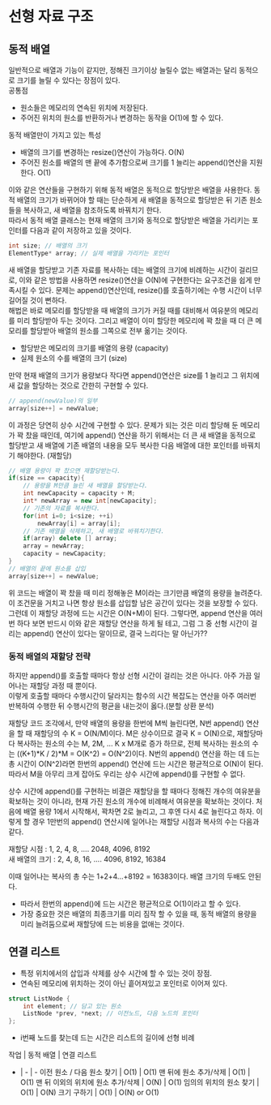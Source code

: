 # 선형 자료 구조
## 동적 배열
일반적으로 배열과 기능이 같지만, 정해진 크기이상 늘릴수 없는 배열과는 달리 동적으로 크기를 늘릴 수 있다는 장점이 있다.  
공통점  

- 원소들은 메모리의 연속된 위치에 저장된다.
- 주어진 위치의 원소를 반환하거나 변경하는 동작을 O(1)에 할 수 있다. 

동적 배열만이 가지고 있는 특성  

- 배열의 크기를 변경하는 resize()연산이 가능하다. O(N)
- 주어진 원소를 배열의 맨 끝에 추가함으로써 크기를 1 늘리는 append()연산을 지원한다. O(1)

이와 같은 연산들을 구현하기 위해 동적 배열은 동적으로 할당받은 배열을 사용한다. 동적 배열의 크기가 바뀌어야 할 때는 단순하게 새 배열을 동적으로 할당받은 뒤 기존 원소들을 복사하고, 새 배열을 참조하도록 바꿔치기 한다.  
따라서 동적 배열 클래스는 현재 배열의 크기와 동적으로 할당받은 배열을 가리키는 포인터를 다음과 같이 저장하고 있을 것이다.  
```cpp
int size; // 배열의 크기
ElementType* array; // 실제 배열을 가리키는 포인터
```
새 배열을 할당받고 기존 자료를 복사하는 데는 배열의 크기에 비례하는 시간이 걸리므로, 이와 같은 방법을 사용하면 resize()연산을 O(N)에 구현한다는 요구조건을 쉽게 만족시킬 수 있다.  문제는 append()연산인데, resize()를 호출하기에는 수행 시간이 너무 길어질 것이 뻔하다.  
해법은 바로 메모리를 할당받을 때 배열의 크기가 커질 때를 대비해서 여유분의 메모리를 미리 할당받아 두는 것이다. 그리고 배열이 이미 할당한 메모리에 꽉 찼을 때 더 큰 메모리를 할당받아 배열의 원소를 그쪽으로 전부 옮기는 것이다.   

- 할당받은 메모리의 크기를 배열의 용량 (capacity)
- 실제 원소의 수를 배열의 크기 (size)

만약 현재 배열의 크기가 용량보다 작다면 append()연산은 size를 1 늘리고 그 위치에 새 값을 할당하는 것으로 간한히 구현할 수 있다.
```cpp
// append(newValue)의 일부
array[size++] = newValue;
```

이 과정은 당연히 상수 시간에 구현할 수 있다. 문제가 되는 것은 미리 할당해 둔 메모리가 꽉 찼을 때인데, 여기에 append() 연산을 하기 위해서는 더 큰 새 배열을 동적으로 할당받고 새 배열에 기존 배열의 내용을 모두 복사한 다음 배열에 대한 포인터를 바꿔치기 해야한다. (재할당)
```cpp
// 배열 용량이 꽉 찼으면 재할당받는다.
if(size == capacity){
    // 용량을 M만큼 늘린 새 배열을 할당받는다.
    int newCapacity = capacity + M;
    int* newArray = new int[newCapacity];
    // 기존의 자료를 복사한다.
    for(int i=0; i<size; ++i)
        newArray[i] = array[i];
    // 기존 배열을 삭제하고, 새 배열로 바꿔치기한다.
    if(array) delete [] array;
    array = newArray;
    capacity = newCapacity;
}
// 배열의 끝에 원소를 삽입
array[size++] = newValue;
```
위 코드는 배열이 꽉 찼을 때 미리 정해놓은 M이라는 크기만큼 배열의 용량을 늘려준다. 이 조건문을 거치고 나면 항상 원소를 삽입할 남은 공간이 있다는 것을 보장할 수 있다. 그런데 이 재할당 과정에 드는 시간은 O(N+M)이 된다. 그렇다면, append 연산을 여러번 하다 보면 반드시 이와 같은 재할당 연산을 하게 될 테고, 그럼 그 중 선형 시간이 걸리는 append() 연산이 있다는 말이므로, 결국 느리다는 말 아닌가??

### 동적 배열의 재할당 전략
하지만 append()를 호출할 때마다 항상 선형 시간이 걸리는 것은 아니다. 아주 가끔 일어나는 재할당 과정 때 뿐이다.  
이렇게 호출할 때마다 수행시간이 달라지는 함수의 시간 복잡도는 연산을 아주 여러번 반복하여 수행한 뒤 수행시간의 평균을 내는것이 옳다.(분할 상환 분석)    

재할당 코드 조각에서, 만약 배열의 용량을 한번에 M씩 늘린다면, N번 append() 연산을 할 때 재할당의 수 K = O(N/M)이다. M은 상수이므로 결국 K = O(N)으로, 재할당마다 복사하는 원소의 수는 M, 2M, ... K x M개로 증가 하므로, 전체 복사하는 원소의 수는 ((K+1)*K / 2)*M = O(K^2) = O(N^2)이다. N번의 append() 연산을 하는 데 드는 총 시간이 O(N^2)라면 한번의 append() 연산에 드는 시간은 평균적으로 O(N)이 된다. 따라서 M을 아무리 크게 잡아도 우리는 상수 시간에 append()를 구현할 수 없다.    

상수 시간에 append()를 구현하는 비결은 재할당을 할 때마다 정해진 개수의 여유분을 확보하는 것이 아니라, 현재 가진 원소의 개수에 비례해서 여유분을 확보하는 것이다. 처음에 배열 용량 1에서 시작해서, 꽉차면 2로 늘리고, 그 후엔 다시 4로 늘린다고 하자. 이렇게 할 경우 1만번의 append() 연산시에 일어나는 재할당 시점과 복사의 수는 다음과 같다.

재할당 시점 : 1, 2, 4, 8, .... 2048, 4096, 8192  
새 배열의 크기 : 2, 4, 8, 16, .... 4096, 8192, 16384    

이때 일어나는 복사의 총 수는 1+2+4...+8192 = 16383이다. 배열 크기의 두배도 안된다.   

- 따라서 한번의 append()에 드는 시간은 평균적으로 O(1)이라고 할 수 있다.
- 가장 중요한 것은 배열의 최종크기를 미리 짐작 할 수 있을 때, 동적 배열의 용량을 미리 늘려둠으로써 재할당에 드는 비용을 없애는 것이다.

## 연결 리스트
- 특정 위치에서의 삽입과 삭제를 상수 시간에 할 수 있는 것이 장점. 
- 연속된 메모리에 위치하는 것이 아닌 흩어져있고 포인터로 이어져 있다.

```cpp
struct ListNode {
    int element; // 담고 있는 원소
    ListNode *prev, *next; // 이전노드, 다음 노드의 포인터
};
```

- i번째 노드를 찾는데 드는 시간은 리스트의 길이에 선형 비례

작업 | 동적 배열 | 연결 리스트
- | - | - 
이전 원소 / 다음 원소 찾기 | O(1) | O(1)
맨 뒤에 원소 추가/삭제 | O(1) | O(1)
맨 뒤 이외의 위치에 원소 추가/삭제 | O(N) | O(1)
임의의 위치의 원소 찾기 | O(1) | O(N)
크기 구하기 | O(1) | O(N) or O(1)
